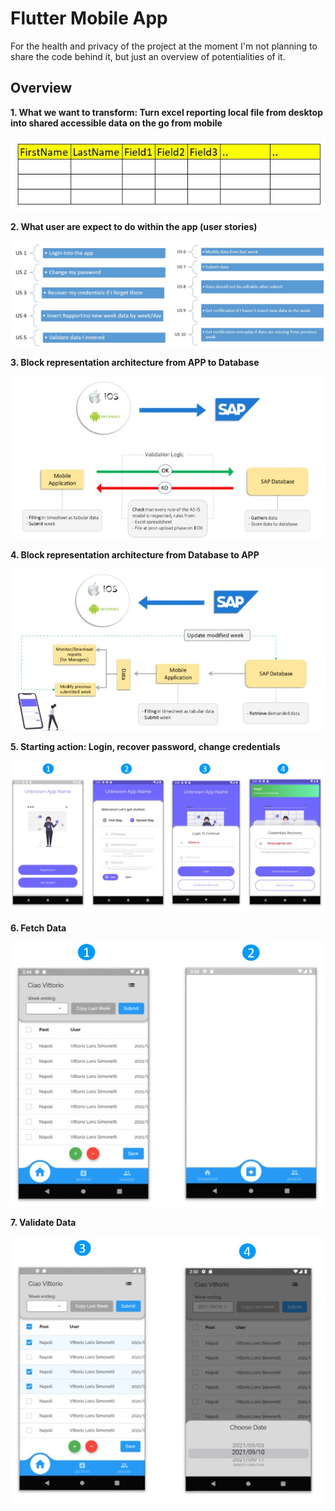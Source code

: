 # Flutter Mobile App

For the health and privacy of the project at the moment I'm not planning to share the code behind it, but just an overview of potentialities of it.

## Overview

**1. What we want to transform: Turn excel reporting local file from desktop into shared accessible data on the go from mobile**

![1](/images/1.jpg "1")

**2. What user are expect to do within the app (user stories)**

![2](/images/2.jpg "2")

**3. Block representation architecture from APP to Database**

![3](/images/3.jpg "3")

**4. Block representation architecture from Database to APP**

![4](/images/4.jpg "4")

**5. Starting action: Login, recover password, change credentials**

![5](/images/5.jpg "5")

**6. Fetch Data**

![6](/images/6.jpg "6")

**7. Validate Data**

![7](/images/7.jpg "7") 
 
